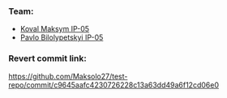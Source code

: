 ### Team:
+ [Koval Maksym IP-05](https://github.com/Maksolo27)
+ [Pavlo Bilolypetskyi IP-05](https://github.com/Pashhaa)

### Revert commit link:
https://github.com/Maksolo27/test-repo/commit/c9645aafc4230726228c13a63dd49a6f12cd06e0
